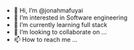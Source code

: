 - 👋 Hi, I’m @jonahmafuyai
- 👀 I’m interested in Software engineering
- 🌱 I’m currently learning full stack
- 💞️ I’m looking to collaborate on ...
- 📫 How to reach me ...

<!---
jonahmafuyai/jonahmafuyai is a ✨ special ✨ repository because its `README.md` (this file) appears on your GitHub profile.
You can click the Preview link to take a look at your changes.
--->
